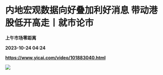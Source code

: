 # 内地宏观数据向好叠加利好消息 带动港股低开高走丨就市论市
**上午市场零距离**

**2023-10-24 04:24**

**https://www.yicai.com/video/101883040.html**

![](http://imgcdn.yicai.com/vms-new/2023/10/0f354393-fb6c-41e3-8c81-91587cbfc7c2.jpg)